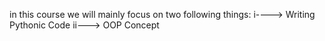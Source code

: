 in this course we will mainly focus on two following things:
i----> Writing Pythonic Code
ii---> OOP Concept
